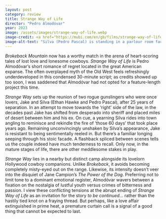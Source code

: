 ```yaml
---
layout: post
category: review
title: Strange Way of Life
director: "Pedro Almodóvar"
year: 2023
image: /assets/images/strange-way-of-life.webp
image-credit: <a href="https://mubi.com/en/gb/films/strange-way-of-life">Amazon MGM</a>
image-alt-text: "Silva (Pedro Pascal) is standing in a parlour room facing the camera. To the left, behind him, Jake (Ethan Hawke) looks longingly over Silva's shoulder"
---
```


_Brokeback Mountain_ now has a worthy match in the arena of heart-scoring tales of lost love and lonesome cowboys. _Strange Way of Life_ is Pedro Almodóvar’s short romance of regret located in the great American expanse. The often overplayed myth of the Old West feels refreshingly underdeveloped in this condensed 30-minute script; as credits showed up too soon, I was saddened that Almodóvar had not opted for a feature-length project this time.

_Strange Way_ sets up the reunion of two rogue gunslingers who were once lovers, Jake and Silva (Ethan Hawke and Pedro Pascal), after 25 years of separation. In an attempt to move towards the ‘right’ side of the law, in the decades past Jake has shifted from desperado into sheriff and placed miles of desert between him and his ex. On cue, a yearning Silva rides into town angling to reminisce and rekindle the fire of ‘those 60 days’ that took place years ago. Remaining unconvincingly unshaken by Silva’s appearance, Jake is resistant to being sentimentally reeled in. But there’s a familiar longing seeping through his stoic facade. A flashback spliced between scenes tells us the couple indeed have much tenderness to recall. Only now, in the mature stages of life, there are other meddlesome stakes in play.

_Strange Way_ lies in a nearby but distinct camp alongside its lovelorn Hollywood cowboy companions. Unlike _Brokeback_, it avoids becoming completely misty-eyed out on the range. Likewise, its intensity doesn’t veer into the disquiet of Jane Campion’s _The Power of the Dog_. Preferring not to limit tone to a dominant emotional register, Almodóvar wavers between a fixation on the nostalgia of lustful youth versus crimes of bitterness and passion. I view these conflicting tensions at the abrupt ending of _Strange Way of Life_ as an invitation for the story _to be continued…_ rather than the hastily tied knot on a fraying thread. But perhaps, like a love affair extinguished in prime heat, a premature curtain call is a signal of a good thing that cannot be expected to last.
